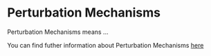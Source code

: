 # Perturbation Mechanisms

Perturbation Mechanisms means ...

You can find futher information about Perturbation Mechanisms [here](../T3.5/.md)
